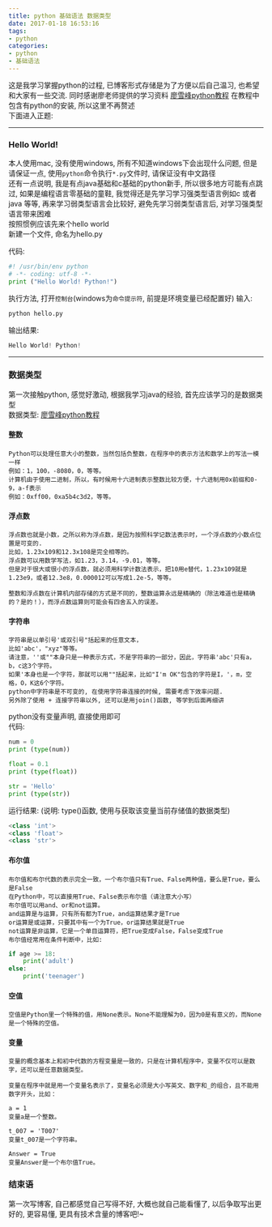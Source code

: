 ```yaml
---
title: python 基础语法 数据类型
date: 2017-01-18 16:53:16
tags: 
- python
categories: 
- python 
- 基础语法
---
```


这是我学习掌握python的过程, 已博客形式存储是为了方便以后自己温习, 也希望和大家有一些交流. 同时感谢廖老师提供的学习资料 [廖雪峰python教程][1]
在教程中包含有python的安装, 所以这里不再赘述  
下面进入正题:   

---
### Hello World!
本人使用mac, 没有使用windows, 所有不知道windows下会出现什么问题, 但是请保证一点, 使用`python`命令执行`*.py`文件时, 请保证没有中文路径  
还有一点说明, 我是有点java基础和c基础的python新手, 所以很多地方可能有点跳过, 如果是编程语言零基础的童鞋, 我觉得还是先学习学习强类型语言例如c 或者 java 等等, 再来学习弱类型语言会比较好, 避免先学习弱类型语言后, 对学习强类型语言带来困难  
按照惯例应该先来个hello world  
新建一个文件, 命名为hello.py

代码:  

```python
#! /usr/bin/env python
# -*- coding: utf-8 -*-
print ("Hello World! Python!")
```  

执行方法, 打开`控制台`(windows为`命令提示符`, 前提是环境变量已经配置好) 输入:  

```python
python hello.py
```  

输出结果:  

```python
Hello World! Python!
```  
---
### 数据类型
第一次接触python, 感觉好激动, 根据我学习java的经验, 首先应该学习的是数据类型  
数据类型: [廖雪峰python教程][1]
	
#### 整数
	Python可以处理任意大小的整数，当然包括负整数，在程序中的表示方法和数学上的写法一模一样
	例如：1，100，-8080，0，等等。
	计算机由于使用二进制，所以，有时候用十六进制表示整数比较方便，十六进制用0x前缀和0-9，a-f表示
	例如：0xff00，0xa5b4c3d2，等等。
	
#### 浮点数
	浮点数也就是小数，之所以称为浮点数，是因为按照科学记数法表示时，一个浮点数的小数点位置是可变的.
	比如，1.23x109和12.3x108是完全相等的。
	浮点数可以用数学写法，如1.23，3.14，-9.01，等等。
	但是对于很大或很小的浮点数，就必须用科学计数法表示，把10用e替代，1.23x109就是1.23e9，或者12.3e8，0.000012可以写成1.2e-5，等等。
	
	整数和浮点数在计算机内部存储的方式是不同的，整数运算永远是精确的（除法难道也是精确的？是的！），而浮点数运算则可能会有四舍五入的误差。

#### 字符串

	字符串是以单引号'或双引号"括起来的任意文本，
	比如'abc'，"xyz"等等。
	请注意，''或""本身只是一种表示方式，不是字符串的一部分，因此，字符串'abc'只有a，b，c这3个字符。
	如果'本身也是一个字符，那就可以用""括起来，比如"I'm OK"包含的字符是I，'，m，空格，O，K这6个字符。
	python中字符串是不可变的, 在使用字符串连接的时候, 需要考虑下效率问题.
	另外除了使用 + 连接字符串以外, 还可以是用join()函数, 等学到后面再细讲  

python没有变量声明, 直接使用即可  
代码:  

```python
num = 0
print (type(num))

float = 0.1
print (type(float))

str = 'Hello'
print (type(str))
```  
运行结果:  (说明: type()函数, 使用与获取该变量当前存储值的数据类型)

```python
<class 'int'>  
<class 'float'>  
<class 'str'>  
```  

#### 布尔值
	
	布尔值和布尔代数的表示完全一致，一个布尔值只有True、False两种值，要么是True，要么是False  
	在Python中，可以直接用True、False表示布尔值（请注意大小写）  
	布尔值可以用and、or和not运算。
	and运算是与运算，只有所有都为True，and运算结果才是True
	or运算是或运算，只要其中有一个为True，or运算结果就是True
	not运算是非运算，它是一个单目运算符，把True变成False，False变成True
	布尔值经常用在条件判断中，比如:   
	
```python
if age >= 18:
	print('adult')
else:
	print('teenager')
```  
#### 空值

	空值是Python里一个特殊的值，用None表示。None不能理解为0，因为0是有意义的，而None是一个特殊的空值。

#### 变量

	变量的概念基本上和初中代数的方程变量是一致的，只是在计算机程序中，变量不仅可以是数字，还可以是任意数据类型。
	
	变量在程序中就是用一个变量名表示了，变量名必须是大小写英文、数字和_的组合，且不能用数字开头，比如：
	
	a = 1
	变量a是一个整数。
	
	t_007 = 'T007'
	变量t_007是一个字符串。
	
	Answer = True
	变量Answer是一个布尔值True。


### 结束语
第一次写博客, 自己都感觉自己写得不好, 大概也就自己能看懂了, 以后争取写出更好的, 更容易懂, 更具有技术含量的博客吧!~

	
[1]: http://www.liaoxuefeng.com/wiki/0014316089557264a6b348958f449949df42a6d3a2e542c000 (廖雪峰python教程)